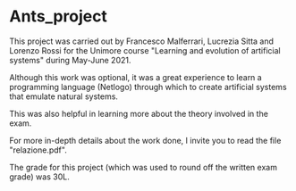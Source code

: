 # Ants_project
This project was carried out by Francesco Malferrari, Lucrezia Sitta and Lorenzo Rossi for the Unimore course "Learning and evolution of artificial systems" during May-June 2021.

Although this work was optional, it was a great experience to learn a programming language (Netlogo) through which to create artificial systems that emulate natural systems.

This was also helpful in learning more about the theory involved in the exam.

For more in-depth details about the work done, I invite you to read the file "relazione.pdf".

The grade for this project (which was used to round off the written exam grade) was 30L.
